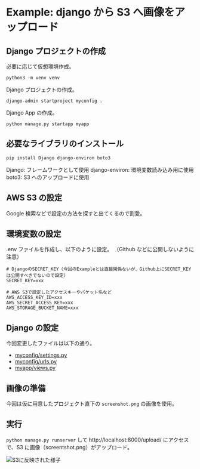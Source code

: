 # Example: django から S3 へ画像をアップロード

## Django プロジェクトの作成

必要に応じて仮想環境作成。

```
python3 -m venv venv
```

Django プロジェクトの作成。

```
django-admin startproject myconfig .
```

Django App の作成。

```
python manage.py startapp myapp
```

## 必要なライブラリのインストール

```
pip install Django django-environ boto3
```

Django: フレームワークとして使用
django-environ: 環境変数読み込み用に使用
boto3: S3 へのアップロードに使用

## AWS S3 の設定

Google 検索などで設定の方法を探すと出てくるので割愛。

## 環境変数の設定

.env ファイルを作成し、以下のように設定。
（Github などに公開しないように注意）

```
# DjangoのSECRET_KEY（今回のExampleとは直接関係ないが、Github上にSECRET_KEYは公開すべきでないので設定）
SECRET_KEY=xxx

# AWS S3で設定したアクセスキーやバケット名など
AWS_ACCESS_KEY_ID=xxx
AWS_SECRET_ACCESS_KEY=xxx
AWS_STORAGE_BUCKET_NAME=xxx
```

## Django の設定

今回変更したファイルは以下の通り。

- [myconfig/settings.py](https://github.com/takux/example-django-s3/blob/main/myconfig/settings.py)
- [myconfig/urls.py](https://github.com/takux/example-django-s3/blob/main/myconfig/urls.py)
- [myapp/views.py](https://github.com/takux/example-django-s3/blob/main/myapp/views.py)

## 画像の準備

今回は仮に用意したプロジェクト直下の `screenshot.png` の画像を使用。

## 実行

`python manage.py runserver` して http://localhost:8000/upload/ にアクセスで、S3 に画像（screentshot.png）がアップロード。

![S3に反映された様子](https://user-images.githubusercontent.com/53621441/214451133-bfcec997-e319-4c10-b467-c0704fba7151.png)
